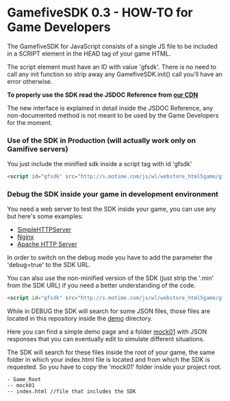 GamefiveSDK 0.3 - HOW-TO for Game Developers 
===========

The GamefiveSDK for JavaScript consists of a single JS file to be included in a SCRIPT element in the HEAD tag of your game HTML. 

The script element must have an ID with value 'gfsdk'. There is no need to call any init function so strip away any GamefiveSDK.init() call you'll have an error otherwise.

<b>To properly use the SDK read the JSDOC Reference from [our CDN](http://s.motime.com/js/wl/webstore_html5game/gfsdk/manual/GamefiveSDK.html)</b>

The new interface is explained in detail inside the JSDOC Reference, any non-documented method is not meant to be used by the Game Developers for the moment.


### Use of the SDK in Production (will actually work only on Gamifive servers)
You just include the minified sdk inside a script tag with id 'gfsdk'
```html
<script id="gfsdk" src="http://s.motime.com/js/wl/webstore_html5game/gfsdk/dist/gfsdk-0.3.min.js"></script>	
```

### Debug the SDK inside your game in development environment
You need a web server to test the SDK inside your game, you can use any but here's some examples:
- [SimpleHTTPServer](http://www.pythonforbeginners.com/modules-in-python/how-to-use-simplehttpserver/)
- [Nginx](http://nginx.org/it/)
- [Apache HTTP Server](http://httpd.apache.org/)

In order to switch on the debug mode you have to add the parameter the 'debug=true' to the SDK URL.

You can also use the non-minified version of the SDK (just strip the '.min' from the SDK URL) if you need a better understanding of the code.
```html
<script id="gfsdk" src="http://s.motime.com/js/wl/webstore_html5game/gfsdk/dist/gfsdk-0.3.js?debug=true"></script>
```
While in DEBUG the SDK will search for some JSON files, those files are located in this repository inside the [demo](https://github.com/Bolza/GamifiveSDK/tree/master/demo) directory.

Here you can find a simple demo page and a folder [mock01](https://github.com/Bolza/GamifiveSDK/tree/master/demo/mock01) with JSON responses that you can eventually edit to simulate different situations.

The SDK will search for these files inside the root of your game, the same folder in which your index.html file is located and from which the SDK is requested. So you have to copy the 'mock01' folder inside your project root.

```
- Game_Root
-- mock01
-- index.html //file that includes the SDK
```

